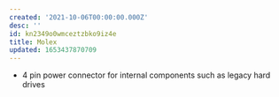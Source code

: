 ```yaml
---
created: '2021-10-06T00:00:00.000Z'
desc: ''
id: kn2349o0wmceztzbko9iz4e
title: Molex
updated: 1653437870709
---
```

   
   
- 4 pin power connector for internal components such as legacy hard drives